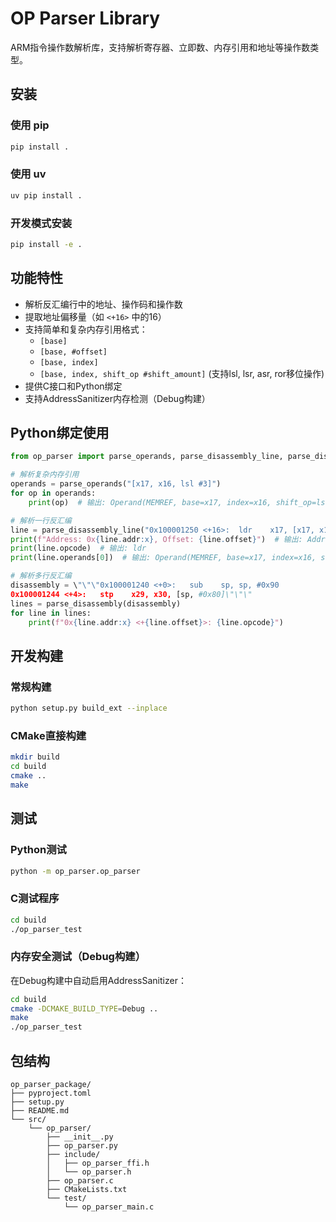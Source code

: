# OP Parser Library

ARM指令操作数解析库，支持解析寄存器、立即数、内存引用和地址等操作数类型。

## 安装

### 使用 pip
```bash
pip install .
```

### 使用 uv
```bash
uv pip install .
```

### 开发模式安装
```bash
pip install -e .
```

## 功能特性
- 解析反汇编行中的地址、操作码和操作数
- 提取地址偏移量（如 `<+16>` 中的16）
- 支持简单和复杂内存引用格式：
  - `[base]`
  - `[base, #offset]`
  - `[base, index]`
  - `[base, index, shift_op #shift_amount]` (支持lsl, lsr, asr, ror移位操作)
- 提供C接口和Python绑定
- 支持AddressSanitizer内存检测（Debug构建）

## Python绑定使用

```python
from op_parser import parse_operands, parse_disassembly_line, parse_disassembly

# 解析复杂内存引用
operands = parse_operands("[x17, x16, lsl #3]")
for op in operands:
    print(op)  # 输出: Operand(MEMREF, base=x17, index=x16, shift_op=lsl, shift_amount=3)

# 解析一行反汇编
line = parse_disassembly_line("0x100001250 <+16>:  ldr    x17, [x17, x16, lsl #3]")
print(f"Address: 0x{line.addr:x}, Offset: {line.offset}")  # 输出: Address: 0x100001250, Offset: 16
print(line.opcode)  # 输出: ldr
print(line.operands[0])  # 输出: Operand(MEMREF, base=x17, index=x16, shift_op=lsl, shift_amount=3)

# 解析多行反汇编
disassembly = \"\"\"0x100001240 <+0>:   sub    sp, sp, #0x90
0x100001244 <+4>:   stp    x29, x30, [sp, #0x80]\"\"\"
lines = parse_disassembly(disassembly)
for line in lines:
    print(f"0x{line.addr:x} <+{line.offset}>: {line.opcode}")
```

## 开发构建

### 常规构建
```bash
python setup.py build_ext --inplace
```

### CMake直接构建
```bash
mkdir build
cd build
cmake ..
make
```

## 测试

### Python测试
```bash
python -m op_parser.op_parser
```

### C测试程序
```bash
cd build
./op_parser_test
```

### 内存安全测试（Debug构建）
在Debug构建中自动启用AddressSanitizer：
```bash
cd build
cmake -DCMAKE_BUILD_TYPE=Debug ..
make
./op_parser_test
```

## 包结构
```
op_parser_package/
├── pyproject.toml
├── setup.py
├── README.md
└── src/
    └── op_parser/
        ├── __init__.py
        ├── op_parser.py
        ├── include/
        │   ├── op_parser_ffi.h
        │   └── op_parser.h
        ├── op_parser.c
        ├── CMakeLists.txt
        └── test/
            └── op_parser_main.c
```